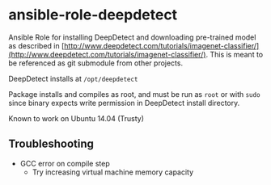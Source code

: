 # ansible-role-deepdetect
Ansible Role for installing DeepDetect and downloading pre-trained model as described in [http://www.deepdetect.com/tutorials/imagenet-classifier/](http://www.deepdetect.com/tutorials/imagenet-classifier/).
This is meant to be referenced as git submodule from other projects.

DeepDetect installs at `/opt/deepdetect`

Package installs and compiles as root, and must be run as `root` or with `sudo` since binary expects write permission in DeepDetect install directory.

Known to work on Ubuntu 14.04 (Trusty)

## Troubleshooting
* GCC error on compile step
    * Try increasing virtual machine memory capacity